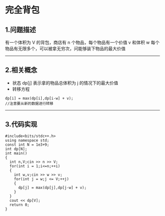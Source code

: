 # 完全背包

## 1.问题描述
有一个体积为 V 的背包，商店有 n 个物品，每个物品有一个价值 v 和体积 w 
每个物品有无限多个，可以被拿无穷次，问能够装下物品的最大价值

***

## 2.相关概念
+ 状态 dp[j] 表示拿的物品总体积为 j 的情况下的最大价值
+ 转移方程
```
dp[i] = max(dp[i],dp[i-w] + v);
//注意要从新的数据进行转移
```

***
## 3.代码实现
```
#include<bits/stdc++.h>
using namespace std;
const int N = 1e3+9;
int dp[N];
int main()
{
  int n,V;cin >> n >> V;
  for(int i = 1;i<=n;++i)
  {
    int w,v;cin >> w >> v;
    for(int j = w;j <= V;++j)
    {
      dp[j] = max(dp[j],dp[j-w] + v);
    }
  }
  cout << dp[V];
  return 0;
}
```